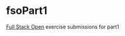 # fsoPart1

<a href="https://fullstackopen.com/en/">Full Stack Open<a/> exercise submissions for part1
